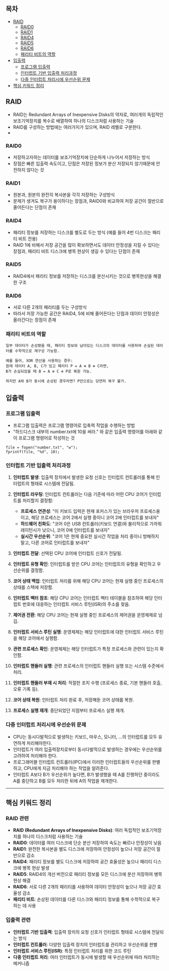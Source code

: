 ## 목차
- [RAID](#raid-1)
  - [RAID0](#raid0)
  - [RAID1](#raid1)
  - [RAID4](#raid4)
  - [RAID5](#raid5)
  - [RAID6](#raid6)
  - [패리티 비트의 역할](#패리티-비트의-역할)
- [입출력](#입출력-1)
  - [프로그램 입출력](#프로그램-입출력)
  - [인터럽트 기반 입출력 처리과정](#인터럽트-기반-입출력-처리과정)
  - [다중 인터럽트 처리시에 우선순위 문제](#다중-인터럽트-처리시에-우선순위-문제)
- [핵심 키워드 정리](#핵심-키워드-정리)

## RAID
+ RAID는 Redundant Arrays of Inexpensive Disks의 약자로, 여러개의 독립적인 보조기억장치를 복수로 배열하여 하나의 디스크처럼 사용하는 기술
+ RAID를 구성하는 방법에는 여러가지가 있으며, RAID 레벨로 구분한다.
+ 
### RAID0
+ 저장하고자하는 데이터를 보조기억장치에 단순하게 나누어서 저장하는 방식
+ 장점은 빠른 입출력 속도이고, 단점은 저장된 정보가 분산 저장되지 않기때문에 안전하지 않다는 것

### RAID1
+ 원본과, 원본의 완전히 복사본을 각각 저장하는 구성방식
+ 문제가 생겨도 복구가 용이하다는 장점과, RAID0와 비교하여 저장 공간이 절반으로 줄어든다는 단점이 존재

### RAID4
+ 패리티 정보를 저장하는 디스크를 별도로 두는 방식 (예를 들어 4번 디스크는 패리티 비트 전용)
+ RAID 1에 비해서 저장 공간을 많이 확보하면서도 데이터 안정성을 지킬 수 있다는 장점과, 
  패리티 비트 디스크에 병목 현상이 생길 수 있다는 단점이 존재

### RAID5
+ RAID4에서 패리티 정보를 저장하는 디스크를 분산시키는 것으로 병목현상을 해결한 구조

### RAID6
+ 서로 다른 2개의 패리티를 두는 구성방식
+ 따라서 저장 가능한 공간은 RAID4, 5에 비해 줄어든다는 단점과 데이터 안정성은 올라간다는 장점이 존재

### 패리티 비트의 역할
``` 
일부 데이터가 손상됐을 때, 패리티 정보와 남아있는 디스크의 데이터를 사용하여 손실된 데이터를 수학적으로 재구성 가능함.

예를 들어, XOR 연산을 사용하는 경우:
원래 데이터 A, B, C가 있고 패리티 P = A ⊕ B ⊕ C라면,
B가 손실되었을 때 B = A ⊕ C ⊕ P로 복원 가능.

하지만 A와 B가 동시에 손상된 경우라면? P만으로는 당연히 복구 불가.
```

## 입출력

### 프로그램 입출력
+ 프로그램 입출력은 프로그램 명령어로 입축력 작업을 수행하는 방법
+ "하드디스크 내부의 number.txt에 10을 써라." 와 같은 입출력 명령어를 아래와 같이 프로그램 명령어로 작성하는 것
```
file = fopen("number.txt", "w");
fprintf(file, "%d", 10);
```
### 인터럽트 기반 입출력 처리과정

1. **인터럽트 발생**: 입출력 장치에서 발생한 요청 신호는 인터럽트 컨트롤러를 통해 인터럽트의 형태로 시스템에 전달됨.

2. **인터럽트 라우팅**: 인터럽트 컨트롤러는 다음 기준에 따라 어떤 CPU 코어가 인터럽트를 처리할지 결정함:
   - **프로세스 연관성**: "이 키보드 입력은 현재 포커스가 있는 브라우저 프로세스용이고, 해당 프로세스는 코어 2에서 실행 중이니 코어 2에 인터럽트를 보내자"
   - **하드웨어 친화도**: "코어 0은 USB 컨트롤러(키보드 연결)와 물리적으로 가까워 레이턴시가 낮으니, 코어 0에 인터럽트를 보내자"
   - **실시간 우선순위**: "코어 1은 현재 중요한 실시간 작업을 처리 중이니 방해하지 말고, 다른 코어로 인터럽트를 보내자"

3. **인터럽트 전달**: 선택된 CPU 코어에 인터럽트 신호가 전달됨.

4. **인터럽트 유형 확인**: 인터럽트를 받은 CPU 코어는 인터럽트의 유형을 확인하고 우선순위를 결정함.

5. **코어 상태 백업**: 인터럽트 처리를 위해 해당 CPU 코어는 현재 실행 중인 프로세스의 상태를 스택에 저장함.

6. **인터럽트 벡터 참조**: 해당 CPU 코어는 인터럽트 벡터 테이블을 참조하여 해당 인터럽트 번호에 대응하는 인터럽트 서비스 루틴(ISR)의 주소를 찾음.

7. **제어권 전환**: 해당 CPU 코어는 현재 실행 중인 프로세스의 제어권을 운영체제로 넘김.

8. **인터럽트 서비스 루틴 실행**: 운영체제는 해당 인터럽트에 대한 인터럽트 서비스 루틴을 해당 코어에서 실행함.

9. **관련 프로세스 확인**: 운영체제는 해당 인터럽트가 특정 프로세스와 관련이 있는지 확인함.

10. **인터럽트 핸들러 실행**: 관련 프로세스의 인터럽트 핸들러 실행 또는 시스템 수준에서 처리.

11. **인터럽트 핸들러 부재 시 처리**: 적절한 조치 수행 (프로세스 종료, 기본 핸들러 호출, 오류 기록 등).

12. **코어 상태 복원**: 인터럽트 처리 완료 후, 저장해둔 코어 상태를 복원.

13. **프로세스 실행 재개**: 중단되었던 지점부터 프로세스 실행 재개.

### 다중 인터럽트 처리시에 우선순위 문제
+ CPU는 동시다발적으로 발생하는 키보드, 마우스, 모니터, ...의 인터럽트를 모두 유연하게 처리해야한다.
+ 인터럽트가 여러 입출력장치로부터 동시다발적으로 발생하는 경우에는 우선순위를 고려하여 처리해야 한다.
+ 프로그래머블 인터럽트 컨트롤러(IPC)에서 이러한 인터럽트들의 우선순위를 판별하고, CPU에게 지금 처리해야 하는 작업을 알려준다.
+ 인터럽트 A보다 B가 우선순위가 높다면, B가 발생했을 때 A를 진행하던 중이라도 A를 중단하고 B를 모두 처리한 뒤에 A의 작업을 재개한다.

---

## 핵심 키워드 정리

### RAID 관련
- **RAID (Redundant Arrays of Inexpensive Disks)**: 여러 독립적인 보조기억장치를 하나의 디스크처럼 사용하는 기술
- **RAID0**: 데이터를 여러 디스크에 단순 분산 저장하여 속도는 빠르나 안정성이 낮음
- **RAID1**: 완전한 복사본을 별도 디스크에 저장하여 안정성이 높으나 저장 공간이 절반으로 감소
- **RAID4**: 패리티 정보를 별도 디스크에 저장하여 공간 효율성은 높으나 패리티 디스크에 병목 현상 발생
- **RAID5**: RAID4의 개선 버전으로 패리티 정보를 모든 디스크에 분산 저장하여 병목 현상 해결
- **RAID6**: 서로 다른 2개의 패리티를 사용하여 데이터 안정성이 높으나 저장 공간 효율성 감소
- **패리티 비트**: 손상된 데이터를 다른 디스크와 패리티 정보를 통해 수학적으로 복구하는 데 사용

### 입출력 관련
- **인터럽트 기반 입출력**: 입출력 장치의 요청 신호가 인터럽트 형태로 시스템에 전달되는 방식
- **인터럽트 컨트롤러**: 다양한 입출력 장치의 인터럽트를 관리하고 우선순위를 판별
- **인터럽트 서비스 루틴(ISR)**: 특정 인터럽트 처리를 위한 코드 루틴
- **다중 인터럽트 처리**: 여러 인터럽트가 동시에 발생할 때 우선순위에 따라 처리하는 메커니즘
